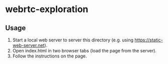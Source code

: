 # webrtc-exploration

## Usage

1. Start a local web server to server this directory (e.g. using https://static-web-server.net).
2. Open index.html in two browser tabs (load the page from the server).
3. Follow the instructions on the page.
